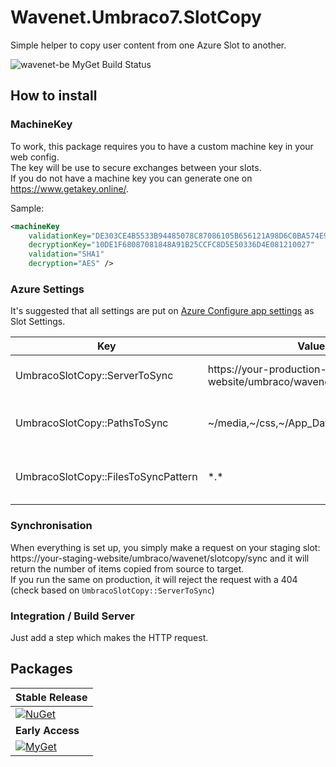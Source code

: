 # Wavenet.Umbraco7.SlotCopy
Simple helper to copy user content from one Azure Slot to another.

![wavenet-be MyGet Build Status](https://www.myget.org/BuildSource/Badge/wavenet-be?identifier=67b426f1-4646-47a9-8e21-a3e4c97433e3)

## How to install
### MachineKey
To work, this package requires you to have a custom machine key in your web config.  
The key will be use to secure exchanges between your slots.   
If you do not have a machine key you can generate one on https://www.getakey.online/.

Sample:
```xml
<machineKey  
    validationKey="DE303CE4B5533B94485078C87086105B656121A98D6C0BA574E9DD6B765F25456882E6082C1429FD4A5EB26AB817B2CEE40C5DD06E15138E3FC1721E7988A35C"  
    decryptionKey="10DE1F68087081848A91B25CCFC8D5E50336D4E081210027"  
    validation="SHA1"  
    decryption="AES" />
```

### Azure Settings
It's suggested that all settings are put on [Azure Configure app settings](https://docs.microsoft.com/en-us/azure/app-service/configure-common#configure-app-settings) as Slot Settings.

| Key                                 | Value                                                             | Comment                     |
| ----------------------------------- | ----------------------------------------------------------------- | --------------------------- |
| UmbracoSlotCopy::ServerToSync       | https://your-production-website/umbraco/wavenet/slotcopy/getfiles | **Required** on Target Slot |
| UmbracoSlotCopy::PathsToSync        | \~/media,\~/css,\~/App_Data/UmbracoForms                          | _Optional_ on Source Slot   |
| UmbracoSlotCopy::FilesToSyncPattern | \*.\*                                                             | _Optional_ on Source Slot   |

### Synchronisation
When everything is set up, you simply make a request on your staging slot: https://your-staging-website/umbraco/wavenet/slotcopy/sync
and it will return the number of items copied from source to target.  
If you run the same on production, it will reject the request with a 404 (check based on `UmbracoSlotCopy::ServerToSync`)

### Integration / Build Server
Just add a step which makes the HTTP request.

## Packages
| **Stable Release**
|-
| [![NuGet](https://img.shields.io/nuget/v/Wavenet.Umbraco7.SlotCopy.svg)](https://www.nuget.org/packages/Wavenet.Umbraco7.SlotCopy)
| **Early Access**
| [![MyGet](https://img.shields.io/myget/wavenet-be/vpre/Wavenet.Umbraco7.SlotCopy.svg)](https://www.myget.org/feed/wavenet-be/package/nuget/Wavenet.Umbraco7.SlotCopy)
